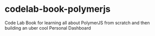 # codelab-book-polymerjs
Code Lab Book for learning all about PolymerJS from scratch and then building an uber cool Personal Dashboard
